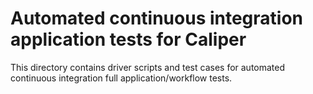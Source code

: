 Automated continuous integration application tests for Caliper
========================

This directory contains driver scripts and test cases for automated
continuous integration full application/workflow tests.
